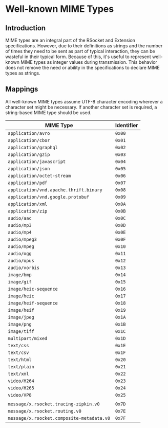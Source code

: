 # Well-known MIME Types

## Introduction
MIME types are an integral part of the RSocket and Extension specifications.  However, due to their definitions as strings and the number of times they need to be sent as part of typical interaction, they can be wasteful in their typical form.  Because of this, it's useful to represent well-known MIME types as integer values during transmission.  This behavior does not remove the need or ability in the specifications to declare MIME types as strings.

## Mappings
All well-known MIME types assume UTF-8 character encoding wherever a character set might be necessary.  If another character set is required, a string-based MIME type should be used.

| MIME Type | Identifier
| --------- | ----------
| `application/avro` | `0x00`
| `application/cbor` | `0x01`
| `application/graphql` | `0x02`
| `application/gzip` | `0x03`
| `application/javascript` | `0x04`
| `application/json` | `0x05`
| `application/octet-stream` | `0x06`
| `application/pdf` | `0x07`
| `application/vnd.apache.thrift.binary` | `0x08`
| `application/vnd.google.protobuf` | `0x09`
| `application/xml` | `0x0A`
| `application/zip` | `0x0B`
| `audio/aac` | `0x0C`
| `audio/mp3` | `0x0D`
| `audio/mp4` | `0x0E`
| `audio/mpeg3` | `0x0F`
| `audio/mpeg` | `0x10`
| `audio/ogg` | `0x11`
| `audio/opus` | `0x12`
| `audio/vorbis` | `0x13`
| `image/bmp` | `0x14`
| `image/gif` | `0x15`
| `image/heic-sequence` | `0x16`
| `image/heic` | `0x17`
| `image/heif-sequence` | `0x18`
| `image/heif` | `0x19`
| `image/jpeg` | `0x1A`
| `image/png` | `0x1B`
| `image/tiff` | `0x1C`
| `multipart/mixed` | `0x1D`
| `text/css` | `0x1E`
| `text/csv` | `0x1F`
| `text/html` | `0x20`
| `text/plain` | `0x21`
| `text/xml` | `0x22`
| `video/H264` | `0x23`
| `video/H265` | `0x24`
| `video/VP8` | `0x25`
| |
| `message/x.rsocket.tracing-zipkin.v0` | `0x7D`
| `message/x.rsocket.routing.v0` | `0x7E`
| `message/x.rsocket.composite-metadata.v0` | `0x7F`
